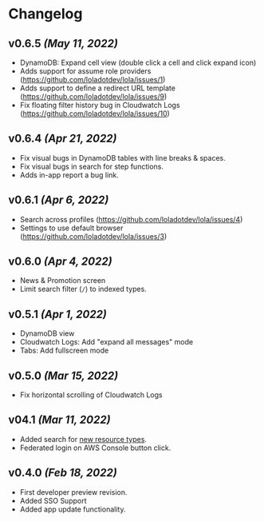 # Changelog

## v0.6.5 _(May 11, 2022)_
- DynamoDB: Expand cell view (double click a cell and click expand icon)
- Adds support for assume role providers (https://github.com/loladotdev/lola/issues/1)
- Adds support to define a redirect URL template (https://github.com/loladotdev/lola/issues/9) 
- Fix floating filter history bug in Cloudwatch Logs (https://github.com/loladotdev/lola/issues/10)

## v0.6.4 _(Apr 21, 2022)_
- Fix visual bugs in DynamoDB tables with line breaks & spaces.
- Fix visual bugs in search for step functions.
- Adds in-app report a bug link.

## v0.6.1 _(Apr 6, 2022)_
- Search across profiles (https://github.com/loladotdev/lola/issues/4)
- Settings to use default browser (https://github.com/loladotdev/lola/issues/3)

## v0.6.0 _(Apr 4, 2022)_
- News & Promotion screen
- Limit search filter (`/`) to indexed types.

## v0.5.1 _(Apr 1, 2022)_
- DynamoDB view
- Cloudwatch Logs: Add "expand all messages" mode
- Tabs: Add fullscreen mode 

## v0.5.0 _(Mar 15, 2022)_
- Fix horizontal scrolling of Cloudwatch Logs

## v04.1 _(Mar 11, 2022)_
- Added search for [new resource types](https://github.com/loladotdev/lola/projects/1#card-77129223).
- Federated login on AWS Console button click.

## v0.4.0 _(Feb 18, 2022)_
- First developer preview revision.
- Added SSO Support
- Added app update functionality.
